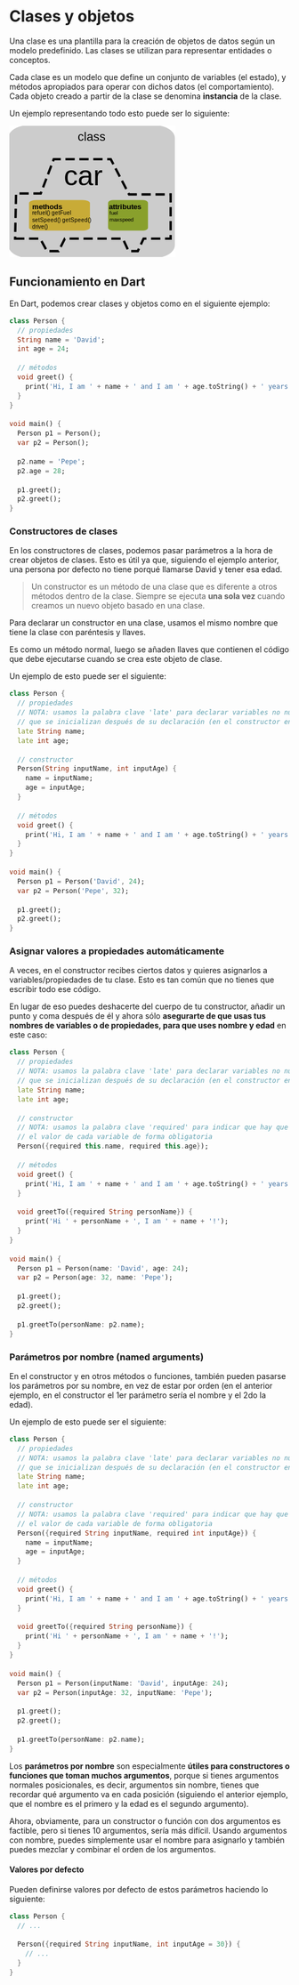 # Clases y objetos

Una clase es una plantilla para la creación de objetos de datos según un modelo predefinido. Las clases se utilizan para representar entidades o conceptos. 

Cada clase es un modelo que define un conjunto de variables (el estado), y métodos apropiados para operar con dichos datos (el comportamiento). Cada objeto creado a partir de la clase se denomina **instancia** de la clase.

Un ejemplo representando todo esto puede ser lo siguiente:

![Car Class](/images/car_class.png?raw=true "Car Class")

## Funcionamiento en Dart

En Dart, podemos crear clases y objetos como en el siguiente ejemplo:

```dart
class Person {
  // propiedades
  String name = 'David';
  int age = 24;
  
  // métodos
  void greet() {
    print('Hi, I am ' + name + ' and I am ' + age.toString() + ' years old!');
  }
}

void main() {
  Person p1 = Person();
  var p2 = Person();
  
  p2.name = 'Pepe';
  p2.age = 28;
  
  p1.greet();
  p2.greet();
}
```

### Constructores de clases

En los constructores de clases, podemos pasar parámetros a la hora de crear objetos de clases. Esto es útil ya que, siguiendo el ejemplo anterior, una persona por defecto no tiene porqué llamarse David y tener esa edad.

> Un constructor es un método de una clase que es diferente a otros métodos dentro de la clase. Siempre se ejecuta **una sola vez** cuando creamos un nuevo objeto basado en una clase.

Para declarar un constructor en una clase, usamos el mismo nombre que tiene la clase con paréntesis y llaves.

Es como un método normal, luego se añaden llaves que contienen el código que debe ejecutarse cuando se crea este objeto de clase.

Un ejemplo de esto puede ser el siguiente:

```dart
class Person {
  // propiedades
  // NOTA: usamos la palabra clave 'late' para declarar variables no nullables 
  // que se inicializan después de su declaración (en el constructor en este caso).
  late String name;
  late int age;
  
  // constructor
  Person(String inputName, int inputAge) {
    name = inputName;
    age = inputAge;
  }
  
  // métodos
  void greet() {
    print('Hi, I am ' + name + ' and I am ' + age.toString() + ' years old!');
  }
}

void main() {
  Person p1 = Person('David', 24);
  var p2 = Person('Pepe', 32);
  
  p1.greet();
  p2.greet();
}
```

### Asignar valores a propiedades automáticamente

A veces, en el constructor recibes ciertos datos y quieres asignarlos a variables/propiedades de tu clase. Esto es tan común que no tienes que escribir todo ese código. 

En lugar de eso puedes deshacerte del cuerpo de tu constructor, añadir un punto y coma después de él y ahora sólo **asegurarte de que usas tus nombres de variables o de propiedades, para que uses nombre y edad** en este caso:

```dart
class Person {
  // propiedades
  // NOTA: usamos la palabra clave 'late' para declarar variables no nullable 
  // que se inicializan después de su declaración (en el constructor en este caso).
  late String name;
  late int age;
  
  // constructor
  // NOTA: usamos la palabra clave 'required' para indicar que hay que establecer
  // el valor de cada variable de forma obligatoria
  Person({required this.name, required this.age});
  
  // métodos
  void greet() {
    print('Hi, I am ' + name + ' and I am ' + age.toString() + ' years old!');
  }
  
  void greetTo({required String personName}) {
    print('Hi ' + personName + ', I am ' + name + '!');
  }
}

void main() {
  Person p1 = Person(name: 'David', age: 24);
  var p2 = Person(age: 32, name: 'Pepe');
  
  p1.greet();
  p2.greet();
  
  p1.greetTo(personName: p2.name);
}
```

### Parámetros por nombre (named arguments)

En el constructor y en otros métodos o funciones, también pueden pasarse los parámetros por su nombre, en vez de estar por orden (en el anterior ejemplo, en el constructor el 1er parámetro sería el nombre y el 2do la edad).

Un ejemplo de esto puede ser el siguiente:

```dart
class Person {
  // propiedades
  // NOTA: usamos la palabra clave 'late' para declarar variables no nullable 
  // que se inicializan después de su declaración (en el constructor en este caso).
  late String name;
  late int age;
  
  // constructor
  // NOTA: usamos la palabra clave 'required' para indicar que hay que establecer
  // el valor de cada variable de forma obligatoria
  Person({required String inputName, required int inputAge}) {
    name = inputName;
    age = inputAge;
  }
  
  // métodos
  void greet() {
    print('Hi, I am ' + name + ' and I am ' + age.toString() + ' years old!');
  }
  
  void greetTo({required String personName}) {
    print('Hi ' + personName + ', I am ' + name + '!');
  }
}

void main() {
  Person p1 = Person(inputName: 'David', inputAge: 24);
  var p2 = Person(inputAge: 32, inputName: 'Pepe');
  
  p1.greet();
  p2.greet();
  
  p1.greetTo(personName: p2.name);
}
```

Los **parámetros por nombre** son especialmente **útiles para constructores o funciones que toman muchos argumentos**, porque si tienes argumentos normales posicionales, es decir, argumentos sin nombre, tienes que recordar qué argumento va en cada posición (siguiendo el anterior ejemplo, que el nombre es el primero y la edad es el segundo argumento). 

Ahora, obviamente, para un constructor o función con dos argumentos es factible, pero si tienes 10 argumentos, sería más difícil. Usando argumentos con nombre, puedes simplemente usar el nombre para asignarlo y también puedes mezclar y combinar el orden de los argumentos.

#### **Valores por defecto**

Pueden definirse valores por defecto de estos parámetros haciendo lo siguiente:

```dart
class Person {
  // ...

  Person({required String inputName, int inputAge = 30}) {
    // ...
  }
}
```